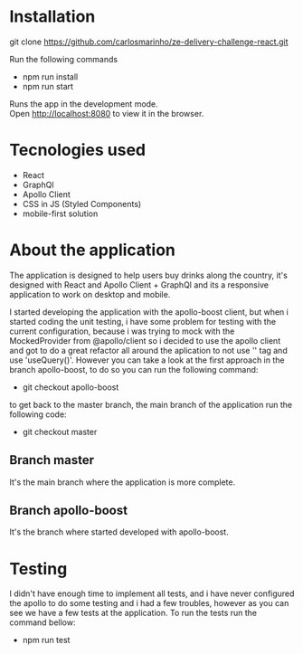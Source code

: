 # Installation

git clone https://github.com/carlosmarinho/ze-delivery-challenge-react.git

Run the following commands

 - npm run install
 - npm run start

Runs the app in the development mode.\
Open [http://localhost:8080](http://localhost:8080) to view it in the browser.

# Tecnologies used

 - React
 - GraphQl
 - Apollo Client
 - CSS in JS (Styled Components)
 - mobile-first solution

# About the application

The application is designed to help users buy drinks along the country, it's designed with React and Apollo Client + GraphQl and its a responsive application to work on desktop and mobile.

I started developing the application with the apollo-boost client, but when i started coding the unit testing, i have some problem for testing with the current configuration, because i was trying to mock with the MockedProvider from @apollo/client so i decided to use the apollo client and got to do a great refactor all around the aplication to not use '<Query>' tag and use 'useQuery()'. However you can take a look at the first approach in the branch apollo-boost, to do so you can run the following command:

 - git checkout apollo-boost
 
 to get back to the master branch, the main branch of the application run the following code:
 
 - git checkout master
 
## Branch master

It's the main branch where the application is more complete.

## Branch apollo-boost

It's the branch where started developed with apollo-boost.

# Testing

I didn't have enough time to implement all tests, and i have never configured the apollo to do some testing and i had a few troubles, however as you can see we have a few tests at the application. To run the tests run the command bellow:

 - npm run test

